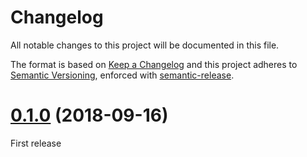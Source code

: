 # Changelog

All notable changes to this project will be documented in this file.

The format is based on [Keep a Changelog](https://keepachangelog.com/en/1.0.0/) and this project adheres to [Semantic Versioning](https://semver.org/spec/v2.0.0.html), enforced with [semantic-release](https://github.com/semantic-release/semantic-release).

# [0.1.0](https://github.com/thibaudcolas/stylelint-config-cookbook/tree/v0.1.0) (2018-09-16)

First release
